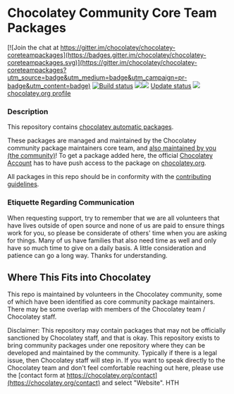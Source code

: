 # Chocolatey Community Core Team Packages

[![Join the chat at https://gitter.im/chocolatey/chocolatey-coreteampackages](https://badges.gitter.im/chocolatey/chocolatey-coreteampackages.svg)](https://gitter.im/chocolatey/chocolatey-coreteampackages?utm_source=badge&utm_medium=badge&utm_campaign=pr-badge&utm_content=badge) [![Build status](https://ci.appveyor.com/api/projects/status/tugg0i6x1hlq9lpg?svg=true)](https://ci.appveyor.com/project/chocolatey/chocolatey-coreteampackages) 
[![](http://transparent-favicon.info/favicon.ico)](#)[![](http://transparent-favicon.info/favicon.ico)](#)
[Update status](http://gep13.me/choco-au)
[![](http://transparent-favicon.info/favicon.ico)](#)
[chocolatey.org profile](https://chocolatey.org/profiles/chocolatey)

### Description

This repository contains [chocolatey automatic packages](https://chocolatey.org/docs/automatic-packages).

These packages are managed and maintained by the Chocolatey community package maintainers core team, and [also maintained by you (the community)](https://github.com/chocolatey/chocolatey-coreteampackages/wiki/Contributing-guidelines)! To get a package added here, the official [Chocolatey Account](http://chocolatey.org/profiles/chocolatey) has to have push access to the package on [chocolatey.org](http://chocolatey.org).

All packages in this repo should be in conformity with the [contributing guidelines](CONTRIBUTING.md).

### Etiquette Regarding Communication

When requesting support, try to remember that we are all volunteers that have lives outside of open source and none of us are paid to ensure things work for you, so please be considerate of others' time when you are asking for things. Many of us have families that also need time as well and only have so much time to give on a daily basis. A little consideration and patience can go a long way. Thanks for understanding.

## Where This Fits into Chocolatey

This repo is maintained by volunteers in the Chocolatey community, some of which have been identified as core community package maintainers. There may be some overlap with members of the Chocolatey team / Chocolatey staff.

Disclaimer: This repository may contain packages that may not be officially sanctioned by Chocolatey staff, and that is okay. This repository exists to bring community packages under one repository where they can be developed and maintained by the community. Typically if there is a legal issue, then Chocolatey staff will step in. If you want to speak directly to the Chocolatey team and don't feel comfortable reaching out here, please use the [contact form at https://chocolatey.org/contact](https://chocolatey.org/contact) and select "Website". HTH
